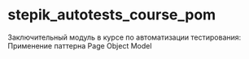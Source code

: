 # stepik_autotests_course_pom
Заключительный модуль в курсе по автоматизации тестирования: Применение паттерна Page Object Model
